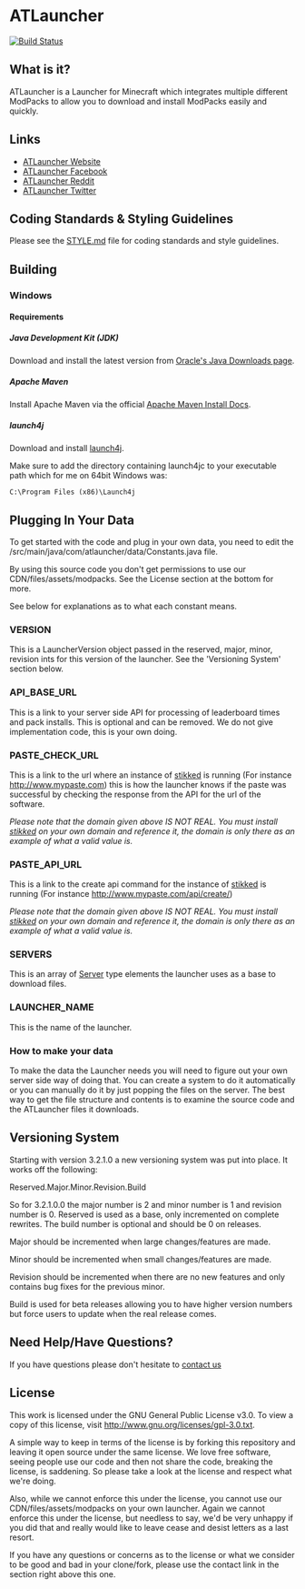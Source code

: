 # ATLauncher

[![Build Status](https://build.atlcdn.net/buildStatus/icon?job=ATLauncher)](https://build.atlcdn.net/job/ATLauncher/)

## What is it?

ATLauncher is a Launcher for Minecraft which integrates multiple different ModPacks to allow you to download and install
ModPacks easily and quickly.

## Links
- [ATLauncher Website](https://www.atlauncher.com)
- [ATLauncher Facebook](http://www.facebook.com/ATLauncher)
- [ATLauncher Reddit](http://www.reddit.com/r/ATLauncher)
- [ATLauncher Twitter](http://twitter.com/ATLauncher)

## Coding Standards & Styling Guidelines
Please see the [STYLE.md](STYLE.md) file for coding standards and style guidelines.

## Building
### Windows
#### Requirements
##### Java Development Kit (JDK)
Download and install the latest version from
[Oracle's Java Downloads page](http://www.oracle.com/technetwork/java/javase/downloads/jdk7-downloads-1880260.html).

##### Apache Maven
Install Apache Maven via the official [Apache Maven Install Docs](http://maven.apache.org/download.cgi#Installation).

##### launch4j
Download and install [launch4j](http://sourceforge.net/projects/launch4j/files/launch4j-3/3.1.0-beta2/).

Make sure to add the directory containing launch4jc to your executable path which for me on 64bit Windows was:

```
C:\Program Files (x86)\Launch4j
```

## Plugging In Your Data
To get started with the code and plug in your own data, you need to edit the
/src/main/java/com/atlauncher/data/Constants.java file.

By using this source code you don't get permissions to use our CDN/files/assets/modpacks. See the License section at the
bottom for more.

See below for explanations as to what each constant means.

### VERSION
This is a LauncherVersion object passed in the reserved, major, minor, revision ints for this version of the launcher.
See the 'Versioning System' section below.

### API_BASE_URL
This is a link to your server side API for processing of leaderboard times and pack installs. This is optional and can
be removed. We do not give implementation code, this is your own doing.

### PASTE_CHECK_URL
This is a link to the url where an instance of [stikked](https://github.com/claudehohl/Stikked) is running (For instance
http://www.mypaste.com) this is how the launcher knows if the paste was successful by checking the response from the API
for the url of the software.

*Please note that the domain given above IS NOT REAL. You must install [stikked](https://github.com/claudehohl/Stikked)
on your own domain and reference it, the domain is only there as an example of what a valid value is.*

### PASTE_API_URL
This is a link to the create api command for the instance of [stikked](https://github.com/claudehohl/Stikked) is running
(For instance http://www.mypaste.com/api/create/)

*Please note that the domain given above IS NOT REAL. You must install [stikked](https://github.com/claudehohl/Stikked)
on your own domain and reference it, the domain is only there as an example of what a valid value is.*

### SERVERS
This is an array of
[Server](https://github.com/ATLauncher/ATLauncher/blob/master/src/main/java/com/atlauncher/data/Server.java) type
elements the launcher uses as a base to download files.

### LAUNCHER_NAME
This is the name of the launcher.

### How to make your data
To make the data the Launcher needs you will need to figure out your own server side way of doing that. You can create a
system to do it automatically or you can manually do it by just popping the files on the server. The best way to get the
file structure and contents is to examine the source code and the ATLauncher files it downloads.

## Versioning System
Starting with version 3.2.1.0 a new versioning system was put into place. It works off the following:

Reserved.Major.Minor.Revision.Build

So for 3.2.1.0.0 the major number is 2 and minor number is 1 and revision number is 0. Reserved is used as a base, only
incremented on complete rewrites. The build number is optional and should be 0 on releases.

Major should be incremented when large changes/features are made.

Minor should be incremented when small changes/features are made.

Revision should be incremented when there are no new features and only contains bug fixes for the previous minor.

Build is used for beta releases allowing you to have higher version numbers but force users to update when the real
release comes.

## Need Help/Have Questions?
If you have questions please don't hesitate to [contact us](https://www.atlauncher.com/contact-us/)

## License
This work is licensed under the GNU General Public License v3.0. To view a copy of this license, visit
http://www.gnu.org/licenses/gpl-3.0.txt.

A simple way to keep in terms of the license is by forking this repository and leaving it open source under the same
license. We love free software, seeing people use our code and then not share the code, breaking the license, is
saddening. So please take a look at the license and respect what we're doing.

Also, while we cannot enforce this under the license, you cannot use our CDN/files/assets/modpacks on your own launcher.
Again we cannot enforce this under the license, but needless to say, we'd be very unhappy if you did that and really
would like to leave cease and desist letters as a last resort.

If you have any questions or concerns as to the license or what we consider to be good and bad in your clone/fork,
please use the contact link in the section right above this one.
